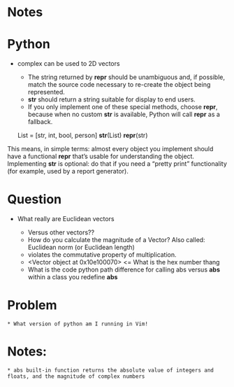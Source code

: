 Notes
=====


Python
======
  * complex can be used to 2D vectors
	* The string returned by __repr__ should be unambiguous and,
 		if possible, match the source code necessary to re-create
 		the object being represented.
	* __str__ should return a string suitable for display to end users.
	* If you only implement one of these special methods,
 		choose __repr__, because when no custom __str__ is available,
 		Python will call __repr__ as a fallback.




	List = [str, int, bool, person]
	__str__(List)
	__repr__(str)




This means, in simple terms: almost every object you implement should have a functional __repr__ that’s usable for understanding the object. Implementing __str__ is optional: do that if you need a “pretty print” functionality (for example, used by a report generator).


Question
========
  * What really are Euclidean vectors
    - Versus other vectors??

	* How do you calculate the magnitude of a Vector?
		Also called: Euclidean norm (or Euclidean length)
	* violates the commutative property of multiplication.
	* <Vector object at 0x10e100070> <= What is the hex number thang
	* What is the code python path difference for calling abs versus __abs__ within a class you redefine __abs__



Problem
=======
	* What version of python am I running in Vim!



Notes:
======
	* abs built-in function returns the absolute value of integers and floats, and the magnitude of complex numbers
